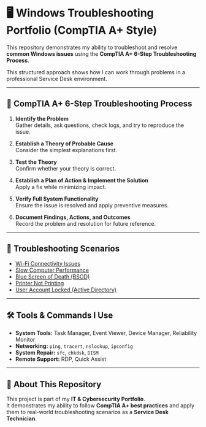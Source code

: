 # 🖥️ Windows Troubleshooting Portfolio (CompTIA A+ Style)

This repository demonstrates my ability to troubleshoot and resolve **common Windows issues** using the **CompTIA A+ 6-Step Troubleshooting Process**.  

This structured approach shows how I can work through problems in a professional Service Desk environment.

---

## 🔧 CompTIA A+ 6-Step Troubleshooting Process

1. **Identify the Problem**  
   Gather details, ask questions, check logs, and try to reproduce the issue.  

2. **Establish a Theory of Probable Cause**  
   Consider the simplest explanations first.  

3. **Test the Theory**  
   Confirm whether your theory is correct.  

4. **Establish a Plan of Action & Implement the Solution**  
   Apply a fix while minimizing impact.  

5. **Verify Full System Functionality**  
   Ensure the issue is resolved and apply preventive measures.  

6. **Document Findings, Actions, and Outcomes**  
   Record the problem and resolution for future reference.  

---

## 📂 Troubleshooting Scenarios

- [Wi-Fi Connectivity Issues](/Windows%20Troubleshooting%20Steps/WiFi_Troubleshooting.md)  
- [Slow Computer Performance](/Windows%20Troubleshooting%20Steps/Slow_Performance.md)  
- [Blue Screen of Death (BSOD)](/Windows%20Troubleshooting%20Steps/BSOD_Troubleshooting.md)  
- [Printer Not Printing](/Windows%20Troubleshooting%20Steps/Printer_Issue.md)  
- [User Account Locked (Active Directory)](/Windows%20Troubleshooting%20Steps/Account_Lockout.md)  

---

## 🛠️ Tools & Commands I Use

- **System Tools:** Task Manager, Event Viewer, Device Manager, Reliability Monitor  
- **Networking:** `ping`, `tracert`, `nslookup`, `ipconfig`  
- **System Repair:** `sfc`, `chkdsk`, `DISM`  
- **Remote Support:** RDP, Quick Assist  

---

## 📌 About This Repository

This project is part of my **IT & Cybersecurity Portfolio**.  
It demonstrates my ability to follow **CompTIA A+ best practices** and apply them to real-world troubleshooting scenarios as a **Service Desk Technician**.  
